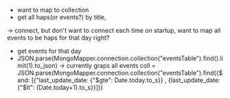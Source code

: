 - want to map to collection
- get all haps(or events?) by title, 

-> connect, but don't want to connect each time on startup, want to map all events to be haps for that day right?
- get events for that day
- JSON.parse(MongoMapper.connection.collection("eventsTable").find().limit(1).to_json) -> currently graps all events
coll = JSON.parse(MongoMapper.connection.collection("eventsTable").find({$and: [{"last_update_date:  {"$gte": Date.today.to_s}} , {last_update_date: {"$lt": (Date.today+1).to_s}}]})
